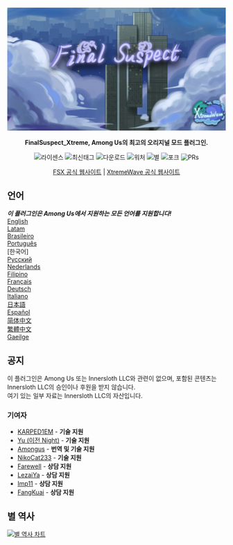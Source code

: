 ﻿<div align="center">

![FSX-XW](Assets/LogoWithTeam.png)

**FinalSuspect_Xtreme, Among Us의 최고의 오리지널 모드 플러그인.**

<img src="https://badgen.net/github/license/XtremeWave/FinalSuspect_Xtreme" alt="라이센스">
<img src="https://badgen.net/github/tag/XtremeWave/FinalSuspect_Xtreme" alt="최신태그">
<img src="https://badgen.net/github/assets-dl/XtremeWave/FinalSuspect_Xtreme" alt="다운로드">
<img src="https://badgen.net/github/watchers/XtremeWave/FinalSuspect_Xtreme" alt="워처">
<img src="https://badgen.net/github/stars/XtremeWave/FinalSuspect_Xtreme" alt="별">
<img src="https://badgen.net/github/forks/XtremeWave/FinalSuspect_Xtreme" alt="포크">
<img src="https://badgen.net/github/prs/XtremeWave/FinalSuspect_Xtreme" alt="PRs">

[FSX 공식 웹사이트](https://fsusx.top.cc) | [XtremeWave 공식 웹사이트](https://www.xtreme.net.cn)

</div>

## 언어
***이 플러그인은 Among Us에서 지원하는 모든 언어를 지원합니다!***<br>
[English](README.md) <br>
[Latam](README_es_LA.md)<br>
[Brasileiro](README_pt_BR.md)<br>
[Português](README_pt.md)<br>
[한국어]<br>
[Русский](README_ru.md)<br>
[Nederlands](README_nl.md)<br>
[Filipino](README_tl.md)<br>
[Français](README_fr.md)<br>
[Deutsch](README_de.md)<br>
[Italiano](README_it.md)<br>
[日本語](README_ja.md)<br>
[Español](README_es.md)<br>
[简体中文](README_zh.md)<br>
[繁體中文](README_zh_CHT.md)<br>
[Gaeilge](README_ga.md)<br>

## 공지
이 플러그인은 Among Us 또는 Innersloth LLC와 관련이 없으며, 포함된 콘텐츠는 Innersloth LLC의 승인이나 후원을 받지 않습니다.<br>
여기 있는 일부 자료는 Innersloth LLC의 자산입니다.

### 기여자
 - [KARPED1EM](https://github.com/KARPED1EM) - **기술 지원**
 - [Yu (이전 Night)](https://github.com/Night-GUA) - **기술 지원**
 - [Amongus](https://github.com/XiezibanWrite) - **번역 및 기술 지원**
 - [NikoCat233](https://github.com/NikoCat233) - **기술 지원**
 - [Farewell](https://github.com/ksduye) - **상담 지원**
 - [LezaiYa](https://github.com/LezaiYa1) - **상담 지원**
 - [Imp11](https://github.com/dabao40) - **상담 지원**
 - [FangKuai](https://github.com/FangKuaiYa) - **상담 지원**

## 별 역사
[![별 역사 차트](https://api.star-history.com/svg?repos=XtremeWave/FinalSuspect_Xtreme&type=Date)](https://star-history.com/#XtremeWave/FinalSuspect_Xtreme&Date)
